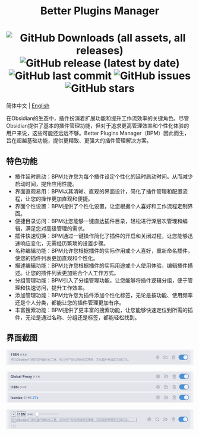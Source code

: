 <div align="center">
	<h1>Better Plugins Manager<h1>
	<img src="https://img.shields.io/github/downloads/0011000000110010/obsidian-manager/total" alt="GitHub Downloads (all assets, all releases)" />
	<img src="https://img.shields.io/github/v/release/0011000000110010/obsidian-manager" alt="GitHub release (latest by date)" />
	<img src="https://img.shields.io/github/last-commit/0011000000110010/obsidian-manager" alt="GitHub last commit" />
	<img src="https://img.shields.io/github/issues/0011000000110010/obsidian-manager" alt="GitHub issues" />
	<img src="https://img.shields.io/github/stars/0011000000110010/obsidian-manager?style=social" alt="GitHub stars" />
</div>

简体中文 | [English](https://github.com/0011000000110010/obsidian-manager/blob/main/README.md)

在Obsidian的生态中，插件扮演着扩展功能和提升工作流效率的关键角色。尽管Obsidian提供了基本的插件管理功能，但对于追求更高管理效率和个性化体验的用户来说，这些可能还远远不够。Better Plugins Manager（BPM）因此而生，旨在超越基础功能，提供更精致、更强大的插件管理解决方案。

## 特色功能

- 插件延时启动：BPM允许您为每个插件设定个性化的延时启动时间。从而减少启动时间，提升应用性能。
- 界面直观易用：BPM以其清晰、直观的界面设计，简化了插件管理和配置流程，让您的操作更加直观和便捷。
- 界面个性设置：BPM提供了个性化设置，让您根据个人喜好和工作流程定制界面。
- 便捷目录访问：BPM让您能够一键直达插件目录，轻松进行深层次管理和编辑，满足您对高级管理的需求。
- 插件快速切换：BPM通过一键操作简化了插件的开启和关闭过程，让您能够迅速响应变化，无需经历繁琐的设置步骤。
- 名称编辑功能：BPM允许您根据插件的实际作用或个人喜好，重新命名插件，使您的插件列表更加直观和个性化。
- 描述编辑功能：BPM允许您根据插件的实际用途或个人使用体验，编辑插件描述。让您的插件列表更加贴合个人工作方式。
- 分组管理功能：BPM引入了分组管理功能，让您能够将插件逻辑分组，便于管理和快速访问，提升工作效率。
- 添加管理功能：BPM允许您为插件添加个性化标签，无论是按功能、使用频率还是个人分类，都能让您的插件管理更加有序。
- 丰富搜索功能：BPM提供了更丰富的搜索功能，让您能够快速定位到所需的插件，无论是通过名称、分组还是标签，都能轻松找到。

## 界面截图

![image](https://github.com/0011000000110010/obsidian-manager/blob/main/img/1.png)

![image](https://github.com/0011000000110010/obsidian-manager/blob/main/img/2.png)

![image](https://github.com/0011000000110010/obsidian-manager/blob/main/img/3.png)
